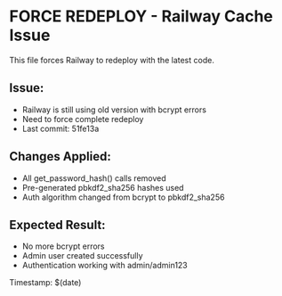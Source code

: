 # FORCE REDEPLOY - Railway Cache Issue

This file forces Railway to redeploy with the latest code.

## Issue:
- Railway is still using old version with bcrypt errors
- Need to force complete redeploy
- Last commit: 51fe13a

## Changes Applied:
- All get_password_hash() calls removed
- Pre-generated pbkdf2_sha256 hashes used
- Auth algorithm changed from bcrypt to pbkdf2_sha256

## Expected Result:
- No more bcrypt errors
- Admin user created successfully
- Authentication working with admin/admin123

Timestamp: $(date)
